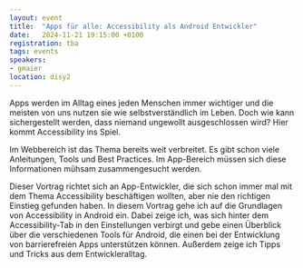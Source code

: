 ```yaml
---
layout: event
title:  "Apps für alle: Accessibility als Android Entwickler"
date:   2024-11-21 19:15:00 +0100
registration: tba
tags: events
speakers:
- gmaier
location: disy2
---
```


Apps werden im Alltag eines jeden Menschen immer wichtiger und die meisten von uns nutzen sie wie selbstverständlich im Leben. Doch wie kann sichergestellt werden, dass niemand ungewollt ausgeschlossen wird? Hier kommt Accessibility ins Spiel.

Im Webbereich ist das Thema bereits weit verbreitet. Es gibt schon viele Anleitungen, Tools und Best Practices. Im App-Bereich müssen sich diese Informationen mühsam zusammengesucht werden.

Dieser Vortrag richtet sich an App-Entwickler, die sich schon immer mal mit dem Thema Accessibility beschäftigen wollten, aber nie den richtigen Einstieg gefunden haben. 
In diesem Vortrag gehe ich auf die Grundlagen von Accessibility in Android ein. Dabei zeige ich, was sich hinter dem Accessibility-Tab in den Einstellungen verbirgt und gebe einen Überblick über die verschiedenen Tools für Android, die einen bei der Entwicklung von barrierefreien Apps unterstützen können. Außerdem zeige ich Tipps und Tricks aus dem Entwickleralltag.

